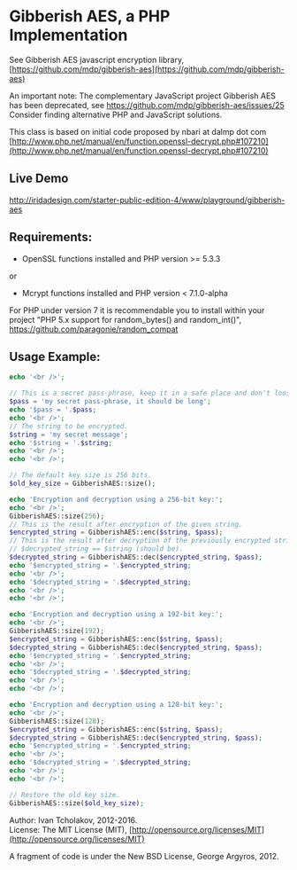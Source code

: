 Gibberish AES, a PHP Implementation
===================================

See Gibberish AES javascript encryption library, [https://github.com/mdp/gibberish-aes](https://github.com/mdp/gibberish-aes)

An important note: The complementary JavaScript project Gibberish AES has been
deprecated, see https://github.com/mdp/gibberish-aes/issues/25  
Consider finding alternative PHP and JavaScript solutions.

This class is based on initial code proposed by nbari at dalmp dot com
[http://www.php.net/manual/en/function.openssl-decrypt.php#107210](http://www.php.net/manual/en/function.openssl-decrypt.php#107210)

Live Demo
---------

http://iridadesign.com/starter-public-edition-4/www/playground/gibberish-aes

Requirements:
-----------------------------------

- OpenSSL functions installed and PHP version >= 5.3.3

or

- Mcrypt functions installed and PHP version < 7.1.0-alpha

For PHP under version 7 it is recommendable you to install within your project
"PHP 5.x support for random_bytes() and random_int()",
https://github.com/paragonie/random_compat

Usage Example:
-----------------------------------

```php
echo '<br />';

// This is a secret pass-phrase, keep it in a safe place and don't loose it.
$pass = 'my secret pass-phrase, it should be long';
echo '$pass = '.$pass;
echo '<br />';
// The string to be encrypted.
$string = 'my secret message';
echo '$string = '.$string;
echo '<br />';
echo '<br />';

// The default key size is 256 bits.
$old_key_size = GibberishAES::size();

echo 'Encryption and decryption using a 256-bit key:';
echo '<br />';
GibberishAES::size(256);
// This is the result after encryption of the given string.
$encrypted_string = GibberishAES::enc($string, $pass);
// This is the result after decryption of the previously encrypted string.
// $decrypted_string == $string (should be).
$decrypted_string = GibberishAES::dec($encrypted_string, $pass);
echo '$encrypted_string = '.$encrypted_string;
echo '<br />';
echo '$decrypted_string = '.$decrypted_string;
echo '<br />';
echo '<br />';

echo 'Encryption and decryption using a 192-bit key:';
echo '<br />';
GibberishAES::size(192);
$encrypted_string = GibberishAES::enc($string, $pass);
$decrypted_string = GibberishAES::dec($encrypted_string, $pass);
echo '$encrypted_string = '.$encrypted_string;
echo '<br />';
echo '$decrypted_string = '.$decrypted_string;
echo '<br />';
echo '<br />';

echo 'Encryption and decryption using a 128-bit key:';
echo '<br />';
GibberishAES::size(128);
$encrypted_string = GibberishAES::enc($string, $pass);
$decrypted_string = GibberishAES::dec($encrypted_string, $pass);
echo '$encrypted_string = '.$encrypted_string;
echo '<br />';
echo '$decrypted_string = '.$decrypted_string;
echo '<br />';
echo '<br />';

// Restore the old key size.
GibberishAES::size($old_key_size);
```

Author: Ivan Tcholakov, 2012-2016.  
License: The MIT License (MIT), [http://opensource.org/licenses/MIT](http://opensource.org/licenses/MIT)

A fragment of code is under the New BSD License, George Argyros, 2012.
